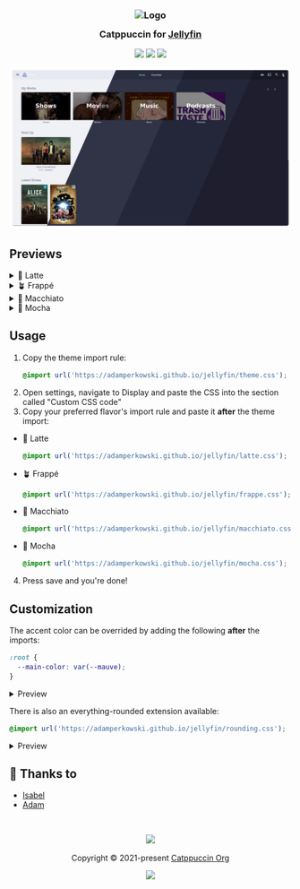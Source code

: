<h3 align="center">
	<img src="https://raw.githubusercontent.com/catppuccin/catppuccin/main/assets/logos/exports/1544x1544_circle.png" width="100" alt="Logo"/><br/>
	<img src="https://raw.githubusercontent.com/catppuccin/catppuccin/main/assets/misc/transparent.png" height="30" width="0px"/>
	Catppuccin for <a href="https://jellyfin.org">Jellyfin</a>
	<img src="https://raw.githubusercontent.com/catppuccin/catppuccin/main/assets/misc/transparent.png" height="30" width="0px"/>
</h3>

<p align="center">
	<a href="https://github.com/adamperkowski/jellyfin/stargazers"><img src="https://img.shields.io/github/stars/adamperkowski/jellyfin?colorA=363a4f&colorB=b7bdf8&style=for-the-badge"></a>
	<a href="https://github.com/catppuccin/template/issues"><img src="https://img.shields.io/github/issues/adamperkowski/jellyfin?colorA=363a4f&colorB=f5a97f&style=for-the-badge"></a>
	<a href="https://github.com/adamperkowski/jellyfin/contributors"><img src="https://img.shields.io/github/contributors/adamperkowski/jellyfin?colorA=363a4f&colorB=a6da95&style=for-the-badge"></a>
</p>

<p align="center">
	<img src="/assets/preview.webp"/>
</p>

## Previews

<details>
<summary>🌻 Latte</summary>
<img src="/assets/latte.png"/>
</details>
<details>
<summary>🪴 Frappé</summary>
<img src="/assets/frappe.png"/>
</details>
<details>
<summary>🌺 Macchiato</summary>
<img src="/assets/macchiato.png"/>
</details>
<details>
<summary>🌿 Mocha</summary>
<img src="/assets/mocha.png"/>
</details>

## Usage

1. Copy the theme import rule:
    ```css
    @import url('https://adamperkowski.github.io/jellyfin/theme.css');
    ```
2. Open settings, navigate to Display and paste the CSS into the section called "Custom CSS code"
3. Copy your preferred flavor's import rule and paste it **after** the theme import:
  - 🌻 Latte
    ```css
    @import url('https://adamperkowski.github.io/jellyfin/latte.css');
    ```
  - 🪴 Frappé
    ```css
    @import url('https://adamperkowski.github.io/jellyfin/frappe.css');
    ```
  - 🌺 Macchiato
    ```css
    @import url('https://adamperkowski.github.io/jellyfin/macchiato.css');
    ```
  - 🌿 Mocha
    ```css
    @import url('https://adamperkowski.github.io/jellyfin/mocha.css');
    ```
4. Press save and you're done!

## Customization

The accent color can be overrided by adding the following **after** the imports:
```css
:root {
  --main-color: var(--mauve);
}
```

<details>
<summary>Preview</summary>
<img src="/assets/mauve.webp"/>
</details>

There is also an everything-rounded extension available:
```css
@import url('https://adamperkowski.github.io/jellyfin/rounding.css');
```
<details>
<summary>Preview</summary>
<img src="/assets/rounding0.webp"/>
<img src="/assets/rounding1.webp"/>
</details>

## 💝 Thanks to

- [Isabel](https://github.com/isabelroses)
- [Adam](https://github.com/adamperkowski)

&nbsp;

<p align="center">
	<img src="https://raw.githubusercontent.com/catppuccin/catppuccin/main/assets/footers/gray0_ctp_on_line.svg?sanitize=true" />
</p>

<p align="center">
	Copyright &copy; 2021-present <a href="https://github.com/catppuccin" target="_blank">Catppuccin Org</a>
</p>

<p align="center">
	<a href="https://github.com/catppuccin/catppuccin/blob/main/LICENSE"><img src="https://img.shields.io/static/v1.svg?style=for-the-badge&label=License&message=MIT&logoColor=d9e0ee&colorA=363a4f&colorB=b7bdf8"/></a>
</p>
